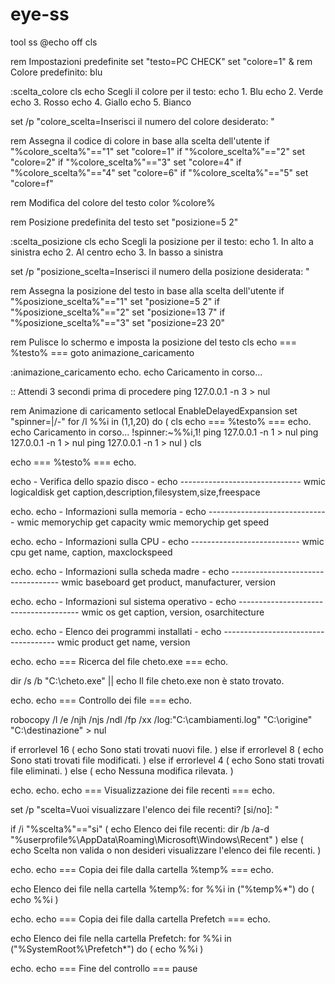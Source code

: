# eye-ss
tool ss
@echo off
cls

rem Impostazioni predefinite
set "testo=PC CHECK"
set "colore=1" & rem Colore predefinito: blu

:scelta_colore
cls
echo Scegli il colore per il testo:
echo 1. Blu
echo 2. Verde
echo 3. Rosso
echo 4. Giallo
echo 5. Bianco

set /p "colore_scelta=Inserisci il numero del colore desiderato: "

rem Assegna il codice di colore in base alla scelta dell'utente
if "%colore_scelta%"=="1" set "colore=1"
if "%colore_scelta%"=="2" set "colore=2"
if "%colore_scelta%"=="3" set "colore=4"
if "%colore_scelta%"=="4" set "colore=6"
if "%colore_scelta%"=="5" set "colore=f"

rem Modifica del colore del testo
color %colore%

rem Posizione predefinita del testo
set "posizione=5 2" 

:scelta_posizione
cls
echo Scegli la posizione per il testo:
echo 1. In alto a sinistra
echo 2. Al centro
echo 3. In basso a sinistra

set /p "posizione_scelta=Inserisci il numero della posizione desiderata: "

rem Assegna la posizione del testo in base alla scelta dell'utente
if "%posizione_scelta%"=="1" set "posizione=5 2"
if "%posizione_scelta%"=="2" set "posizione=13 7"
if "%posizione_scelta%"=="3" set "posizione=23 20"

rem Pulisce lo schermo e imposta la posizione del testo
cls
echo === %testo% ===
goto animazione_caricamento

:animazione_caricamento
echo.
echo Caricamento in corso...

:: Attendi 3 secondi prima di procedere
ping 127.0.0.1 -n 3 > nul

rem Animazione di caricamento
setlocal EnableDelayedExpansion
set "spinner=|/-\"
for /l %%i in (1,1,20) do (
    cls
    echo === %testo% ===
    echo.
    echo Caricamento in corso... !spinner:~%%i,1!
    ping 127.0.0.1 -n 1 > nul
    ping 127.0.0.1 -n 1 > nul
    ping 127.0.0.1 -n 1 > nul
)
cls

echo === %testo% ===
echo.

echo - Verifica dello spazio disco -
echo ------------------------------
wmic logicaldisk get caption,description,filesystem,size,freespace

echo.
echo - Informazioni sulla memoria -
echo ------------------------------
wmic memorychip get capacity
wmic memorychip get speed

echo.
echo - Informazioni sulla CPU -
echo ---------------------------
wmic cpu get name, caption, maxclockspeed

echo.
echo - Informazioni sulla scheda madre -
echo -----------------------------------
wmic baseboard get product, manufacturer, version

echo.
echo - Informazioni sul sistema operativo -
echo --------------------------------------
wmic os get caption, version, osarchitecture

echo.
echo - Elenco dei programmi installati -
echo ------------------------------------
wmic product get name, version

echo.
echo === Ricerca del file cheto.exe ===
echo.

dir /s /b "C:\cheto.exe" || echo Il file cheto.exe non è stato trovato.

echo.
echo === Controllo dei file ===
echo.

robocopy /l /e /njh /njs /ndl /fp /xx /log:"C:\cambiamenti.log" "C:\origine" "C:\destinazione" > nul

if errorlevel 16 (
    echo Sono stati trovati nuovi file.
) else if errorlevel 8 (
    echo Sono stati trovati file modificati.
) else if errorlevel 4 (
    echo Sono stati trovati file eliminati.
) else (
    echo Nessuna modifica rilevata.
)

echo.
echo.
echo === Visualizzazione dei file recenti ===
echo.

set /p "scelta=Vuoi visualizzare l'elenco dei file recenti? [si/no]: "

if /i "%scelta%"=="si" (
    echo Elenco dei file recenti:
    dir /b /a-d "%userprofile%\AppData\Roaming\Microsoft\Windows\Recent"
) else (
    echo Scelta non valida o non desideri visualizzare l'elenco dei file recenti.
)

echo.
echo === Copia dei file dalla cartella %temp% ===
echo.

echo Elenco dei file nella cartella %temp%:
for %%i in ("%temp%\*") do (
    echo %%i
)

echo.
echo === Copia dei file dalla cartella Prefetch ===
echo.

echo Elenco dei file nella cartella Prefetch:
for %%i in ("%SystemRoot%\Prefetch\*") do (
    echo %%i
)

echo.
echo === Fine del controllo ===
pause
